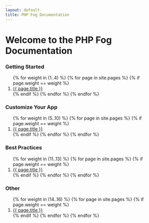 ```yaml
---
layout: default
title: PHP Fog Documentation
---
```


# Welcome to the PHP Fog Documentation

### Getting Started
<ol class="pages">
	{% for weight in (1..4) %}
	{% for page in site.pages %}
	{% if page.weight == weight %}
	<li><a href="{{ page.url }}">{{ page.title }}</a></li>
	{% endif %}
	{% endfor %}
	{% endfor %}
</ol>

### Customize Your App
<ol class="pages">
	{% for weight in (5..10) %}
	{% for page in site.pages %}
	{% if page.weight == weight %}
	<li><a href="{{ page.url }}">{{ page.title }}</a></li>
	{% endif %}
	{% endfor %}
	{% endfor %}
</ol>

### Best Practices
<ol class="pages">
	{% for weight in (11..13) %}
	{% for page in site.pages %}
	{% if page.weight == weight %}
	<li><a href="{{ page.url }}">{{ page.title }}</a></li>
	{% endif %}
	{% endfor %}
	{% endfor %}
</ol>

### Other
<ol class="pages">
	{% for weight in (14..16) %}
	{% for page in site.pages %}
	{% if page.weight == weight %}
	<li><a href="{{ page.url }}">{{ page.title }}</a></li>
	{% endif %}
	{% endfor %}
	{% endfor %}
</ol>
